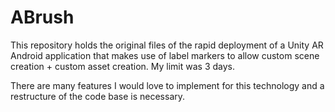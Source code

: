 # ABrush

This repository holds the original files of the rapid deployment of a Unity AR Android application that makes use of label markers to allow custom scene creation + custom asset creation. My limit was 3 days.

There are many features I would love to implement for this technology and a restructure of the code base is necessary.
